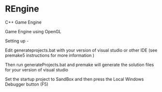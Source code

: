# REngine
C++ Game Engine

Game Engine using OpenGL

Setting up - 

Edit generateprojects.bat with your version of visual studio or other IDE (see premake5 instructions for more information )

Then run generateProjects.bat and premake will generate the solution files for your version of visual studio

Set the startup project to SandBox and then press the Local Windows Debugger button (F5)


